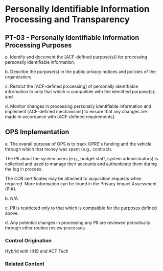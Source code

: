 # Personally Identifiable Information Processing and Transparency
## PT-03 - Personally Identifiable Information Processing Purposes

a. Identify and document the [ACF-defined purpose(s)] for processing personally identifiable information;

b. Describe the purpose(s) in the public privacy notices and policies of the organization;

c. Restrict the [ACF-defined processing] of personally identifiable information to only that which is compatible with the identified purpose(s); and

d. Monitor changes in processing personally identifiable information and implement [ACF-defined mechanisms] to ensure that any changes are made in accordance with [ACF-defined requirements].

## OPS Implementation

a. The overall purpose of OPS is to track OPRE's funding and the vehicle through which that money was spent (e.g., contract).

The PII about the system users (e.g., budget staff, system administrators) is collected and used to manage their accounts and authenticate them during the log in process.

The COR certificates may be attached to acquisition requests when required. More information can be found in the Privacy Impact Assessment (PIA).

b. N/A

c. PII is restricted only to that which is compatible for the purposes defined above.

d. Any potential changes in processing any PII are reviewed periodically through other routine review processes.

### Control Origination

Hybrid with HHS and ACF Tech

### Related Content
